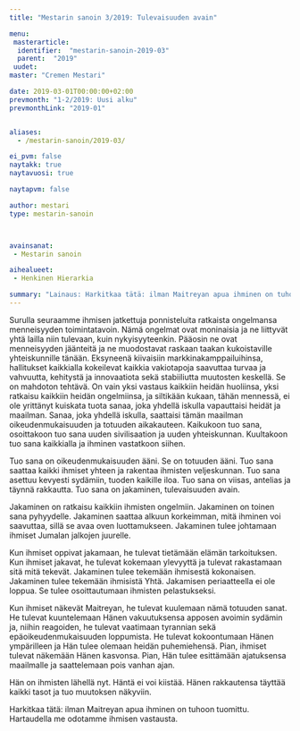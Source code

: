 ```yaml
---
title: "Mestarin sanoin 3/2019: Tulevaisuuden avain"

menu:
 masterarticle:
  identifier:  "mestarin-sanoin-2019-03"
  parent:  "2019"
 uudet:
master: "Cremen Mestari"

date: 2019-03-01T00:00:00+02:00
prevmonth: "1-2/2019: Uusi alku"
prevmonthLink: "2019-01"


aliases:
  - /mestarin-sanoin/2019-03/

ei_pvm: false
naytakk: true
naytavuosi: true

naytapvm: false

author: mestari
type: mestarin-sanoin



avainsanat:
 - Mestarin sanoin

aihealueet:
 - Henkinen Hierarkia

summary: "Lainaus: Harkitkaa tätä: ilman Maitreyan apua ihminen on tuhoon tuomittu. Hartaudella me odotamme ihmisen vastausta."
---
```

<p>Surulla seuraamme ihmisen jatkettuja ponnisteluita ratkaista ongelmansa menneisyyden toimintatavoin. Nämä ongelmat ovat moninaisia ja ne liittyvät yhtä lailla niin tulevaan, kuin nykyisyyteenkin. Pääosin ne ovat menneisyyden jäänteitä ja ne muodostavat raskaan taakan kukoistaville yhteiskunnille tänään. Eksyneenä kiivaisiin markkinakamppailuihinsa, hallitukset kaikkialla kokeilevat kaikkia vakiotapoja saavuttaa turvaa ja vahvuutta, kehitystä ja innovaatiota sekä stabiiliutta muutosten keskellä. Se on mahdoton tehtävä. On vain yksi vastaus kaikkiin heidän huoliinsa, yksi ratkaisu kaikkiin heidän ongelmiinsa, ja siltikään kukaan, tähän mennessä, ei ole yrittänyt kuiskata tuota sanaa, joka yhdellä iskulla vapauttaisi heidät ja maailman. Sanaa, joka yhdellä iskulla, saattaisi tämän maailman oikeudenmukaisuuden ja totuuden aikakauteen. Kaikukoon tuo sana, osoittakoon tuo sana uuden sivilisaation ja uuden yhteiskunnan. Kuultakoon tuo sana kaikkialla ja ihminen vastatkoon siihen.</p>

<p>Tuo sana on oikeudenmukaisuuden ääni. Se on totuuden ääni. Tuo sana saattaa kaikki ihmiset yhteen ja rakentaa ihmisten veljeskunnan. Tuo sana asettuu kevyesti sydämiin, tuoden kaikille iloa. Tuo sana on viisas, antelias ja täynnä rakkautta. Tuo sana on jakaminen, tulevaisuuden avain.</p>

<p>Jakaminen on ratkaisu kaikkiin ihmisten ongelmiin. Jakaminen on toinen sana pyhyydelle. Jakaminen saattaa alkuun korkeimman, mitä ihminen voi saavuttaa, sillä se avaa oven luottamukseen. Jakaminen tulee johtamaan ihmiset Jumalan jalkojen juurelle.</p>

<p>Kun ihmiset oppivat jakamaan, he tulevat tietämään elämän tarkoituksen. Kun ihmiset jakavat, he tulevat kokemaan ylevyyttä ja tulevat rakastamaan sitä mitä tekevät. Jakaminen tulee tekemään ihmisestä kokonaisen. Jakaminen tulee tekemään ihmisistä Yhtä. Jakamisen periaatteella ei ole loppua. Se tulee osoittautumaan ihmisten pelastukseksi.</p>

<p>Kun ihmiset näkevät Maitreyan, he tulevat kuulemaan nämä totuuden sanat. He tulevat kuuntelemaan Hänen vakuutuksensa apposen avoimin sydämin ja, niihin reagoiden, he tulevat vaatimaan tyrannian sekä epäoikeudenmukaisuuden loppumista. He tulevat kokoontumaan Hänen ympärilleen ja Hän tulee olemaan heidän puhemiehensä. Pian, ihmiset tulevat näkemään Hänen kasvonsa. Pian, Hän tulee esittämään ajatuksensa maailmalle ja saattelemaan pois vanhan ajan.</p>

<p>Hän on ihmisten lähellä nyt. Häntä ei voi kiistää. Hänen rakkautensa täyttää kaikki tasot ja tuo muutoksen näkyviin.</p>

<p>Harkitkaa tätä: ilman Maitreyan apua ihminen on tuhoon tuomittu. Hartaudella me odotamme ihmisen vastausta.</p>